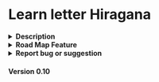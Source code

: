 # Learn letter Hiragana
<details><summary><strong>Description</strong></summary>
<p>This is project to learn japan vocabualy.</p>
<p>actually this project make for me to learn japan haha.</p>
<p>I hope this project and me will grow at the same time.</p>
</details>

<details><summary><strong>Road Map Feature</strong></summary>
<ul>
  <li><p>Support Hiragana ✅</p>
  <li><p>Support Katakana ⚫</p>
  <li><p>UX/UI ⚫</p>
  <li><p>Support some kanji ⚫</p>
  <li><p>Custom Japan Vocab to learn ⚫</p>
  <li><p>Support Web App ⚫</p>
  <li><p>Support Mobile(Android) ⚫</p>
  <li><p>Maybe vocab for JLPT ⚫</p>
</ul>
</details>

<details><summary><strong>Report bug or suggestion</strong></summary>
<p align="left"> <a href="https://discord.com/users/439043480904400917" target="_blank" rel="noreferrer"><img src="https://raw.githubusercontent.com/danielcranney/readme-generator/main/public/icons/socials/discord.svg" width="32" height="32" /></a> <a href="https://www.facebook.com/DmalTzi" target="_blank" rel="noreferrer"><img src="https://raw.githubusercontent.com/danielcranney/readme-generator/main/public/icons/socials/instagram.svg" width="32" height="32" /></a>
</details>

#### Version 0.10
